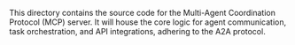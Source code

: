 This directory contains the source code for the Multi-Agent Coordination Protocol (MCP) server. It will house the core logic for agent communication, task orchestration, and API integrations, adhering to the A2A protocol.